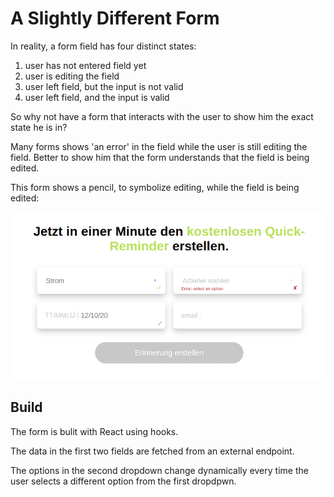 # A Slightly Different Form

In reality, a form field has four distinct states:
1. user has not entered field yet
2. user is editing the field
3. user left field, but the input is not valid
4. user left field, and the input is valid

So why not have a form that interacts with the user to show him the exact state he is in?

Many forms shows 'an error' in the field while the user is still editing the field. Better to show him that the form understands that the field is being edited.

This form shows a pencil, to symbolize editing, while the field is being edited:

![](components/images/form.png)

## Build

The form is bulit with React using hooks.

The data in the first two fields are fetched from an external endpoint.

The options in the second dropdown change dynamically every time the user selects a different option from the first dropdpwn.
